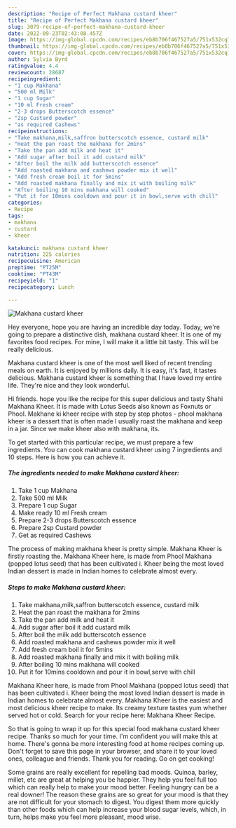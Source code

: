 ```yaml
---
description: "Recipe of Perfect Makhana custard kheer"
title: "Recipe of Perfect Makhana custard kheer"
slug: 3079-recipe-of-perfect-makhana-custard-kheer
date: 2022-09-23T02:43:08.457Z
image: https://img-global.cpcdn.com/recipes/eb8b706f467527a5/751x532cq70/makhana-custard-kheer-recipe-main-photo.jpg
thumbnail: https://img-global.cpcdn.com/recipes/eb8b706f467527a5/751x532cq70/makhana-custard-kheer-recipe-main-photo.jpg
cover: https://img-global.cpcdn.com/recipes/eb8b706f467527a5/751x532cq70/makhana-custard-kheer-recipe-main-photo.jpg
author: Sylvia Byrd
ratingvalue: 4.4
reviewcount: 28687
recipeingredient:
- "1 cup Makhana"
- "500 ml Milk"
- "1 cup Sugar"
- "10 ml Fresh cream"
- "2-3 drops Butterscotch essence"
- "2sp Custard powder"
- "as required Cashews"
recipeinstructions:
- "Take makhana,milk,saffron butterscotch essence, custard milk"
- "Heat the pan roast the makhana for 2mins"
- "Take the pan add milk and heat it"
- "Add sugar after boil it add custard milk"
- "After boil the milk add butterscotch essence"
- "Add roasted makhana and cashews powder mix it well"
- "Add fresh cream boil it for 5mins"
- "Add roasted makhana finally and mix it with boiling milk"
- "After boiling 10 mins makhana will cooked"
- "Put it for 10mins cooldown and pour it in bowl,serve with chill"
categories:
- Recipe
tags:
- makhana
- custard
- kheer

katakunci: makhana custard kheer 
nutrition: 225 calories
recipecuisine: American
preptime: "PT25M"
cooktime: "PT43M"
recipeyield: "1"
recipecategory: Lunch

---
```



![Makhana custard kheer](https://img-global.cpcdn.com/recipes/eb8b706f467527a5/751x532cq70/makhana-custard-kheer-recipe-main-photo.jpg)

Hey everyone, hope you are having an incredible day today. Today, we're going to prepare a distinctive dish, makhana custard kheer. It is one of my favorites food recipes. For mine, I will make it a little bit tasty. This will be really delicious.

Makhana custard kheer is one of the most well liked of recent trending meals on earth. It is enjoyed by millions daily. It is easy, it's fast, it tastes delicious. Makhana custard kheer is something that I have loved my entire life. They're nice and they look wonderful.

Hi friends. hope you like the recipe for this super delicious and tasty Shahi Makhana Kheer. It is made with Lotus Seeds also known as Foxnuts or Phool. Makhane ki kheer recipe with step by step photos - phool makhana kheer is a dessert that is often made I usually roast the makhana and keep in a jar. Since we make kheer also with makhana, its.


To get started with this particular recipe, we must prepare a few ingredients. You can cook makhana custard kheer using 7 ingredients and 10 steps. Here is how you can achieve it.

<!--inarticleads1-->

##### The ingredients needed to make Makhana custard kheer:

1. Take 1 cup Makhana
1. Take 500 ml Milk
1. Prepare 1 cup Sugar
1. Make ready 10 ml Fresh cream
1. Prepare 2-3 drops Butterscotch essence
1. Prepare 2sp Custard powder
1. Get as required Cashews


The process of making makhana kheer is pretty simple. Makhana Kheer is firstly roasting the. Makhana Kheer here, is made from Phool Makhana (popped lotus seed) that has been cultivated i. Kheer being the most loved Indian dessert is made in Indian homes to celebrate almost every. 

<!--inarticleads2-->

##### Steps to make Makhana custard kheer:

1. Take makhana,milk,saffron butterscotch essence, custard milk
1. Heat the pan roast the makhana for 2mins
1. Take the pan add milk and heat it
1. Add sugar after boil it add custard milk
1. After boil the milk add butterscotch essence
1. Add roasted makhana and cashews powder mix it well
1. Add fresh cream boil it for 5mins
1. Add roasted makhana finally and mix it with boiling milk
1. After boiling 10 mins makhana will cooked
1. Put it for 10mins cooldown and pour it in bowl,serve with chill


Makhana Kheer here, is made from Phool Makhana (popped lotus seed) that has been cultivated i. Kheer being the most loved Indian dessert is made in Indian homes to celebrate almost every. Makhana Kheer is the easiest and most delicious kheer recipe to make. Its creamy texture tastes yum whether served hot or cold. Search for your recipe here: Makhana Kheer Recipe. 

So that is going to wrap it up for this special food makhana custard kheer recipe. Thanks so much for your time. I'm confident you will make this at home. There's gonna be more interesting food at home recipes coming up. Don't forget to save this page in your browser, and share it to your loved ones, colleague and friends. Thank you for reading. Go on get cooking!

Some grains are really excellent for repelling bad moods. Quinoa, barley, millet, etc are great at helping you be happier. They help you feel full too which can really help to make your mood better. Feeling hungry can be a real downer! The reason these grains are so great for your mood is that they are not difficult for your stomach to digest. You digest them more quickly than other foods which can help increase your blood sugar levels, which, in turn, helps make you feel more pleasant, mood wise.
